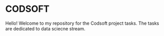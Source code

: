 # CODSOFT
Hello! Welcome to my repository for the Codsoft project tasks.
The tasks are dedicated to data sciecne stream.
